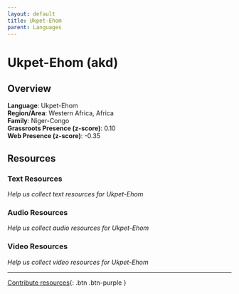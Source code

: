 ```yaml
---
layout: default
title: Ukpet-Ehom
parent: Languages
---
```


# Ukpet-Ehom (akd)

## Overview

**Language**: Ukpet-Ehom  
**Region/Area**: Western Africa, Africa  
**Family**: Niger-Congo  
**Grassroots Presence (z-score)**: 0.10  
**Web Presence (z-score)**: -0.35  

## Resources

### Text Resources
*Help us collect text resources for Ukpet-Ehom*

### Audio Resources
*Help us collect audio resources for Ukpet-Ehom*

### Video Resources
*Help us collect video resources for Ukpet-Ehom*

---

[Contribute resources](https://forms.office.com/e/1SfLJx3u1r){: .btn .btn-purple }

